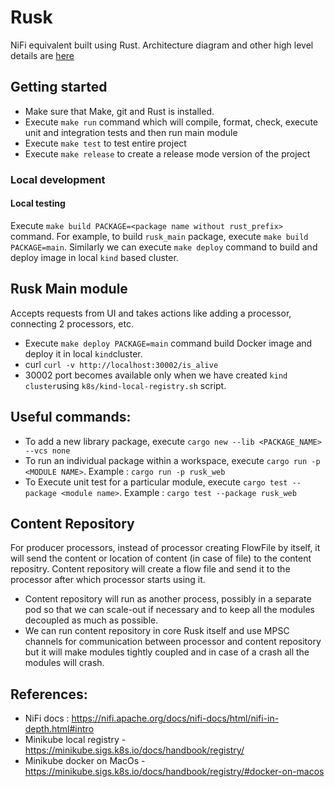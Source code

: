 # Rusk
NiFi equivalent built using Rust. Architecture diagram and other high level details are [here](https://docs.google.com/presentation/d/1vFsGreuPf5521KDLQnLpkzTRDoSvygRhhJjB9mcVgaA/edit#slide=id.g2e768e227f1_0_6)

## Getting started
- Make sure that Make, git and Rust is installed.
- Execute `make run` command which will compile, format, check, execute unit and integration tests and then run main module
- Execute `make test` to test entire project
- Execute `make release` to create a release mode version of the project 

### Local development
#### Local testing
Execute `make build PACKAGE=<package name without rust_prefix>` command. For example, to build `rusk_main` package, execute `make build PACKAGE=main`. Similarly we can execute `make deploy` command to build and deploy image in local `kind` based cluster.

## Rusk Main module
Accepts requests from UI and takes actions like adding a processor, connecting 2 processors, etc.
- Execute `make deploy PACKAGE=main` command build Docker image and deploy it in local `kind`cluster.
- curl `curl -v http://localhost:30002/is_alive`
- 30002 port becomes available only when we have created `kind cluster`using `k8s/kind-local-registry.sh` script.

## Useful commands:
- To add a new library package, execute `cargo new --lib <PACKAGE_NAME> --vcs none`
- To run an individual package within a workspace, execute `cargo run -p <MODULE NAME>`. Example : `cargo run -p rusk_web`
- To Execute unit test for a particular module, execute `cargo test --package <module name>`. Example : `cargo test --package rusk_web`

## Content Repository
For producer processors, instead of processor creating FlowFile by itself, it will send the content or location of content (in case of file) to the content repositry. Content repository will create a flow file and send it to the processor after which processor starts using it.

- Content repository will run as another process, possibly in a separate pod so that we can scale-out if necessary and to keep all the modules decoupled as much as possible.
- We can run content repository in core Rusk itself and use MPSC channels for communication between processor and content repository but it will make modules tightly coupled and in case of a crash all the modules will crash.

## References:
- NiFi docs : https://nifi.apache.org/docs/nifi-docs/html/nifi-in-depth.html#intro
- Minikube local registry - https://minikube.sigs.k8s.io/docs/handbook/registry/
- Minikube docker on MacOs - https://minikube.sigs.k8s.io/docs/handbook/registry/#docker-on-macos
